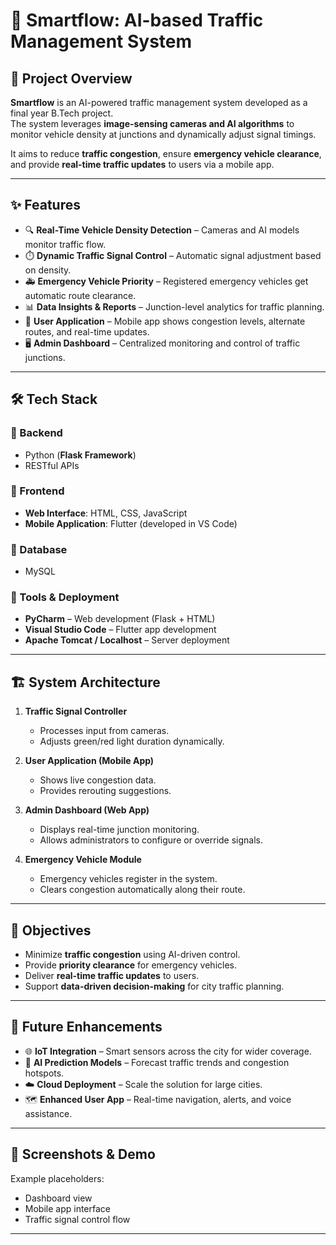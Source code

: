 # 🚦 Smartflow: AI-based Traffic Management System

## 📌 Project Overview
**Smartflow** is an AI-powered traffic management system developed as a final year B.Tech project.  
The system leverages **image-sensing cameras and AI algorithms** to monitor vehicle density at junctions and dynamically adjust signal timings.  

It aims to reduce **traffic congestion**, ensure **emergency vehicle clearance**, and provide **real-time traffic updates** to users via a mobile app.  

---

## ✨ Features
- 🔍 **Real-Time Vehicle Density Detection** – Cameras and AI models monitor traffic flow.  
- ⏱️ **Dynamic Traffic Signal Control** – Automatic signal adjustment based on density.  
- 🚑 **Emergency Vehicle Priority** – Registered emergency vehicles get automatic route clearance.  
- 📊 **Data Insights & Reports** – Junction-level analytics for traffic planning.  
- 📱 **User Application** – Mobile app shows congestion levels, alternate routes, and real-time updates.  
- 🖥️ **Admin Dashboard** – Centralized monitoring and control of traffic junctions.  

---

## 🛠️ Tech Stack
### 🔹 Backend
- Python (**Flask Framework**)  
- RESTful APIs  

### 🔹 Frontend
- **Web Interface**: HTML, CSS, JavaScript  
- **Mobile Application**: Flutter (developed in VS Code)  

### 🔹 Database
- MySQL  

### 🔹 Tools & Deployment
- **PyCharm** – Web development (Flask + HTML)  
- **Visual Studio Code** – Flutter app development  
- **Apache Tomcat / Localhost** – Server deployment  

---

## 🏗️ System Architecture
1. **Traffic Signal Controller**  
   - Processes input from cameras.  
   - Adjusts green/red light duration dynamically.  

2. **User Application (Mobile App)**  
   - Shows live congestion data.  
   - Provides rerouting suggestions.  

3. **Admin Dashboard (Web App)**  
   - Displays real-time junction monitoring.  
   - Allows administrators to configure or override signals.  

4. **Emergency Vehicle Module**  
   - Emergency vehicles register in the system.  
   - Clears congestion automatically along their route.  

---

## 🎯 Objectives
- Minimize **traffic congestion** using AI-driven control.  
- Provide **priority clearance** for emergency vehicles.  
- Deliver **real-time traffic updates** to users.  
- Support **data-driven decision-making** for city traffic planning.  

---

## 🚀 Future Enhancements
- 🌐 **IoT Integration** – Smart sensors across the city for wider coverage.  
- 🤖 **AI Prediction Models** – Forecast traffic trends and congestion hotspots.  
- ☁️ **Cloud Deployment** – Scale the solution for large cities.  
- 🗺️ **Enhanced User App** – Real-time navigation, alerts, and voice assistance.  

---

## 📸 Screenshots & Demo 
Example placeholders:  
- Dashboard view  
- Mobile app interface  
- Traffic signal control flow  

---


